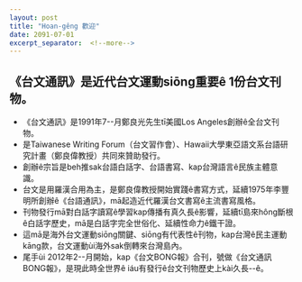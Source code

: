 ```yaml
---
layout: post
title: "Hoan-gêng 歡迎"
date: 2091-07-01
excerpt_separator:  <!--more-->
---
```


## 《台文通訊》是近代台文運動siōng重要ê 1份台文刊物。

* 《台文通訊》是1991年7--月鄭良光先生tī美國Los Angeles創辦ê全台文刊物。
* 是Taiwanese Writing Forum（台文習作會）、Hawaii大學東亞語文系台語研究計畫（鄭良偉教授）共同來贊助發行。
* 創辦ê宗旨是beh推sak台語白話字、台語書寫、kap台灣語言ê民族主體意識。
* 台文是用羅漢合用為主，是鄭良偉教授開始實踐ê書寫方式，延續1975年李豐明所創辦ê《台語通訊》，mā起造近代羅漢台文書寫ê主流書寫風格。
* 刊物發行mā對白話字讀寫ê學習kap傳播有真久長ê影響，延續tī島來hông斷根ê白話字歷史，mā是白話字完全世俗化、延續性命力ê鐵干證。
* 這mā是海外台文運動siōng關鍵、siōng有代表性ê刊物，kap台灣ê民主運動kāng款，台文運動ùi海外sak倒轉來台灣島內。
* 尾手ùi 2012年2--月開始，kap《台文BONG報》合刊，號做《台文通訊BONG報》，是現此時全世界ê iáu有發行ê台文刊物歷史上kài久長--ê。
